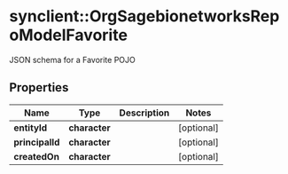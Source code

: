 # synclient::OrgSagebionetworksRepoModelFavorite

JSON schema for a Favorite POJO

## Properties
Name | Type | Description | Notes
------------ | ------------- | ------------- | -------------
**entityId** | **character** |  | [optional] 
**principalId** | **character** |  | [optional] 
**createdOn** | **character** |  | [optional] 


